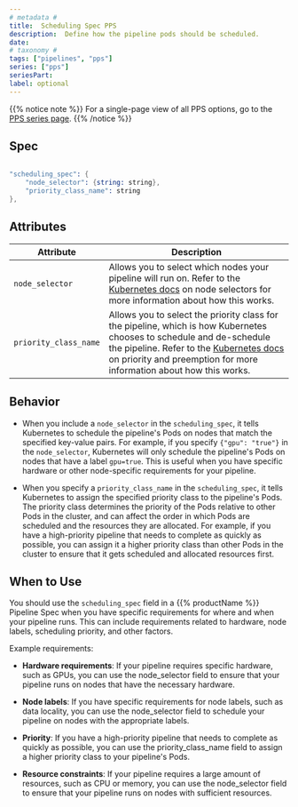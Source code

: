 ```yaml
---
# metadata # 
title:  Scheduling Spec PPS
description:  Define how the pipeline pods should be scheduled.
date: 
# taxonomy #
tags: ["pipelines", "pps"]
series: ["pps"]
seriesPart:
label: optional
---
```


{{% notice note %}}
For a single-page view of all PPS options, go to the [PPS series page](/series/pps).
{{% /notice %}}

## Spec 

```s

"scheduling_spec": {
    "node_selector": {string: string},
    "priority_class_name": string
},

```

## Attributes 

|Attribute| Description|
|-|-|
|`node_selector`|Allows you to select which nodes your pipeline will run on. Refer to the [Kubernetes docs](https://kubernetes.io/docs/concepts/scheduling-eviction/assign-pod-node/#nodeselector) on node selectors for more information about how this works.|
|`priority_class_name`|Allows you to select the priority class for the pipeline, which is how Kubernetes chooses to schedule and de-schedule the pipeline. Refer to the [Kubernetes docs](https://kubernetes.io/docs/concepts/scheduling-eviction/pod-priority-preemption/#priorityclass) on priority and preemption for more information about how this works.|

## Behavior 

- When you include a `node_selector` in the `scheduling_spec`, it tells Kubernetes to schedule the pipeline's Pods on nodes that match the specified key-value pairs. For example, if you specify `{"gpu": "true"}` in the `node_selector`, Kubernetes will only schedule the pipeline's Pods on nodes that have a label `gpu=true`. This is useful when you have specific hardware or other node-specific requirements for your pipeline.

- When you specify a `priority_class_name` in the `scheduling_spec`, it tells Kubernetes to assign the specified priority class to the pipeline's Pods. The priority class determines the priority of the Pods relative to other Pods in the cluster, and can affect the order in which Pods are scheduled and the resources they are allocated. For example, if you have a high-priority pipeline that needs to complete as quickly as possible, you can assign it a higher priority class than other Pods in the cluster to ensure that it gets scheduled and allocated resources first.

## When to Use

You should use the `scheduling_spec` field in a {{% productName %}} Pipeline Spec when you have specific requirements for where and when your pipeline runs. This can include requirements related to hardware, node labels, scheduling priority, and other factors.

Example requirements:

- **Hardware requirements**: If your pipeline requires specific hardware, such as GPUs, you can use the node_selector field to ensure that your pipeline runs on nodes that have the necessary hardware.

- **Node labels**: If you have specific requirements for node labels, such as data locality, you can use the node_selector field to schedule your pipeline on nodes with the appropriate labels.

- **Priority**: If you have a high-priority pipeline that needs to complete as quickly as possible, you can use the priority_class_name field to assign a higher priority class to your pipeline's Pods.

- **Resource constraints**: If your pipeline requires a large amount of resources, such as CPU or memory, you can use the node_selector field to ensure that your pipeline runs on nodes with sufficient resources.